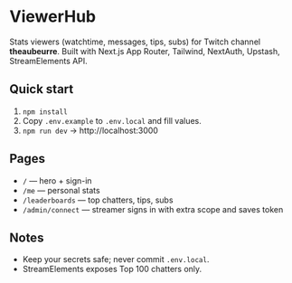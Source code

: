 # ViewerHub

Stats viewers (watchtime, messages, tips, subs) for Twitch channel **theaubeurre**.
Built with Next.js App Router, Tailwind, NextAuth, Upstash, StreamElements API.

## Quick start
1. `npm install`
2. Copy `.env.example` to `.env.local` and fill values.
3. `npm run dev` → http://localhost:3000

## Pages
- `/` — hero + sign-in
- `/me` — personal stats
- `/leaderboards` — top chatters, tips, subs
- `/admin/connect` — streamer signs in with extra scope and saves token

## Notes
- Keep your secrets safe; never commit `.env.local`.
- StreamElements exposes Top 100 chatters only.
